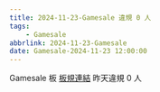 ```yaml
---
title: 2024-11-23-Gamesale 違規 0 人
tags:
    - Gamesale
abbrlink: 2024-11-23-Gamesale
date: Gamesale-2024-11-23 12:00:00
---
```

Gamesale 板 [板規連結](https://www.ptt.cc/bbs/Gossiping/M.1637425085.A.07D.html)
昨天違規 0 人
